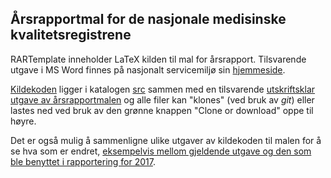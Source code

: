 ## Årsrapportmal for de nasjonale medisinske kvalitetsregistrene

RARTemplate inneholder LaTeX kilden til mal for årsrapport. Tilsvarende utgave
i MS Word finnes på nasjonalt servicemiljø sin
[hjemmeside](https://www.kvalitetsregistre.no/artikkel/arsrapportmalen-2018-er-klar).

[Kildekoden](https://github.com/Rapporteket/RARTemplate/blob/master/src/qRegAnnualReport.tex)
ligger i katalogen [src](https://github.com/Rapporteket/RARTemplate/tree/master/src)
sammen med en tilsvarende
[utskriftsklar utgave av årsrapportmalen](https://github.com/Rapporteket/RARTemplate/blob/master/src/qRegAnnualReport.pdf)
og alle filer kan "klones" (ved bruk av _git_) eller lastes ned ved bruk av den
grønne knappen "Clone or download" oppe til høyre.

Det er også mulig å sammenligne ulike utgaver av kildekoden til malen for å se
hva som er endret,
[eksempelvis mellom gjeldende utgave og den som ble benyttet i
rapportering for 2017](https://github.com/Rapporteket/RARTemplate/compare/4b03112...v6.1).
